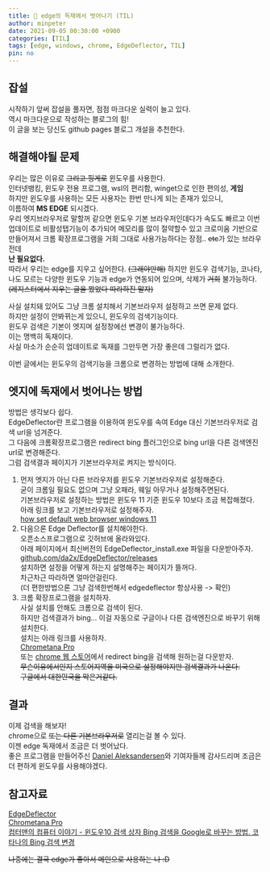 ```yaml
---
title: 🎉 edge의 독재에서 벗어나기 (TIL)
author: minpeter
date: 2021-09-05 00:30:00 +0900
categories: [TIL]
tags: [edge, windows, chrome, EdgeDeflector, TIL]
pin: no
---
```

## 잡설
시작하기 앞써 잡설을 풀자면, 점점 마크다운 실력이 늘고 있다.  
역시 마크다운으로 작성하는 블로그의 힘!  
이 글을 보는 당신도 github pages 블로그 개설을 추천한다.  

## 해결해야될 문제
우리는 많은 이유로 ~~그리고 핑게로~~ 윈도우를 사용한다.  
인터넷뱅킹, 윈도우 전용 프로그램, wsl의 편리함, winget으로 인한 편의성,  **게임**  
하지만 윈도우를 사용하는 모든 사용자는 한번 만나게 되는 존재가 있으니,  
이름하여 **MS EDGE** 되시겠다.  
우리 엣지브라우저로 말할꺼 같으면 윈도우 기본 브라우저인데다가 속도도 빠르고 이번 업데이트로 비활성탭기능이 추가되어 메모리를 많이 절약할수 있고 크로미움 기반으로 만들어져서 크롬 확장프로그램을 거희 그대로 사용가능하다는 장점.. ~~etc~~가 있는 브라우전데  
**난 필요없다.**  
따라서 우리는 edge를 지우고 싶어한다. ~~(그래야만해)~~
하지만 윈도우 검색기능, 코나타, 나도 모르는 다양한 윈도우 기능과 edge가 연동되어 있으며, 삭제가 ~~거희~~ 불가능하다.  
~~(레지스터에서 지우는 글을 봤었다 따라하진 말자)~~  

사실 설치돼 있어도 그냥 크롬 설치해서 기본브라우저 설정하고 쓰면 문제 없다.  
하지만 설정이 안봐뀌는게 있으니, 윈도우의 검색기능이다.  
윈도우 검색은 기본이 엣지며 설정창에선 변경이 불가능하다.  
이는 명백히 독재이다.  
사실 마소가 순순히 업데이트로 독재를 그만두면 가장 좋은데 그럴리가 없다.  

이번 글에서는 윈도우의 검색기능을 크롬으로 변경하는 방법에 대해 소개한다.  

## 엣지에 독재에서 벗어나는 방법
방법은 생각보다 쉽다.  
EdgeDeflector란 프로그램을 이용하여 윈도우를 속여 Edge 대신 기본브라우저로 검색 url을 넘겨준다.  
그 다음에 크롬확장프로그램은 redirect bing 플러그인으로 bing url을 다른 검색엔진 url로 변경해준다.  
그럼 검색결과 페이지가 기본브라우저로 켜지는 방식이다.  

1. 먼저 엣지가 아닌 다른 브라우저를 윈도우 기본브라우저로 설정해준다.  
    굳이 크롬일 필요도 없으며 그냥 오패라, 웨일 아무거나 설정해주면된다.  
    기본브라우저로 설정하는 방법은 윈도우 11 기준 윈도우 10보다 조금 복잡해졌다.  
    아래 링크를 보고 기본브라우저로 설정해주자.  
    [how set default web browser windows 11](https://www.windowscentral.com/how-set-default-web-browser-windows-11)  
2. 다음으론 Edge Deflector를 설치해야한다.  
   오픈소스프로그램으로 깃허브에 올라와있다.  
   아래 페이지에서 최신버전의 EdgeDeflector_install.exe 파일을 다운받아주자.  
   [github.com/da2x/EdgeDeflector/releases](https://github.com/da2x/EdgeDeflector/releases)  
   설치하면 설정을 어떻게 하는지 설명해주는 페이지가 뜰꺼다.  
   차근차근 따라하면 얼마안걸린다.  
   (더 편한방법으론 그냥 검색한번해서 edgedeflector 항상사용 -> 확인)
3. 크롬 확장프로그램을 설치하자.  
   사실 설치를 안해도 크롬으로 검색이 된다.  
   하지만 검색결과가 bing... 이걸 자동으로 구글이나 다른 검색엔진으로 바꾸기 위해 설치한다.  
   설치는 아래 링크를 사용하자.  
   [Chrometana Pro](https://chrome.google.com/webstore/detail/chrometana-pro-redirect-c/lllggmgeiphnciplalhefnbpddbadfdi/related?hl=ko&gl=US)  
   또는 [chrome 웹 스토어](https://chrome.google.com/webstore/category/extensions?utm_source=chrome-ntp-icon&gl=US)에서 redirect bing을 검색해 원하는걸 다운받자.  
   ~~무슨이유에서인지 스토어지역을 미국으로 설정해야지만 검색결과가 나온다.  
   구글에서 대한민국을 막은거같다.~~

## 결과
이제 검색을 해보자!  
chrome으로 ~~또는 다른 기본브라우저로~~ 열리는걸 볼 수 있다.  
이젠 edge 독재에서 조금은 더 벗어났다.  
좋은 프로그램을 만들어주신 [Daniel Aleksandersen](https://github.com/da2x)와 기여자들께 감사드리며 조금은 더 편하게 윈도우를 사용해야겠다.  

## 참고자료
[EdgeDeflector](https://github.com/da2x/EdgeDeflector)  
[Chrometana Pro](https://chrome.google.com/webstore/detail/chrometana-pro-redirect-c/lllggmgeiphnciplalhefnbpddbadfdi/related?hl=ko&gl=US)  
[컴터맨의 컴퓨터 이야기 - 윈도우10 검색 상자 Bing 검색을 Google로 바꾸는 방법. 코타나의 Bing 검색 변경](https://comterman.tistory.com/2134) 

~~나중에는 결국 edge가 좋아서 메인으로 사용하는 나 :D~~
